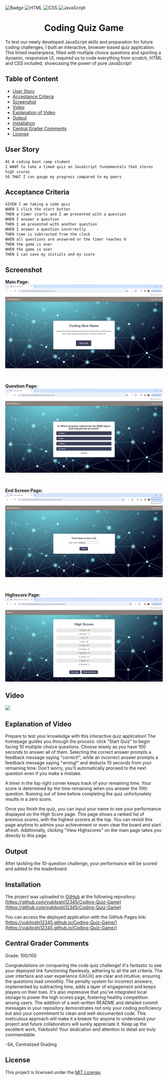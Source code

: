 ![Badge](https://img.shields.io/badge/License-MIT-yellow.svg) ![HTML](https://img.shields.io/badge/HTML-orange) ![CSS](https://img.shields.io/badge/CSS-blue) ![JavaScript](https://img.shields.io/badge/JavaScript-yellow)

<h1 align = "center"> Coding Quiz Game </h1>
To test our newly developed JavaScript skills and preparation for future coding challenges, I built an interactive, browser-based quiz application. This timed masterpiece, filled with multiple choice questions and sporting a dynamic, responsive UI, required us to code everything from scratch, HTML and CSS included, showcasing the power of pure JavaScript!

## Table of Content

- [User Story](#user-story)
- [Acceptance Criteria](#acceptance-criteria)
- [Screenshot](#screenshot)
- [Video](#video)
- [Explanation of Video](#explanation-of-video)
- [Output](#output)
- [Installation](#installation)
- [Central Grader Comments](#central-grader-comments)
- [License](#license)

## User Story

```
AS A coding boot camp student
I WANT to take a timed quiz on JavaScript fundamentals that stores high scores
SO THAT I can gauge my progress compared to my peers
```

## Acceptance Criteria

```
GIVEN I am taking a code quiz
WHEN I click the start button
THEN a timer starts and I am presented with a question
WHEN I answer a question
THEN I am presented with another question
WHEN I answer a question incorrectly
THEN time is subtracted from the clock
WHEN all questions are answered or the timer reaches 0
THEN the game is over
WHEN the game is over
THEN I can save my initials and my score
```

## Screenshot

<b>Main Page:</b>
![](./assets/images/mainpage.png)

<br>

<b>Question Page:</b>
![](./assets/images/questions.png)

<br>

<b> End Screen Page: </b>
![](./assets/images/endscreenpage.png)

<br>

<b> Highscore Page: </b>
![](./assets/images/highscore.png)

## Video

![](./assets/videos/screenrecord.gif)

## Explanation of Video

Prepare to test your knowledge with this interactive quiz application! The homepage guides you through the process: click "Start Quiz" to begin facing 10 multiple-choice questions. Choose wisely as you have 100 seconds to answer all of them. Selecting the correct answer prompts a feedback message saying "correct!", while an incorrect answer prompts a feedback message saying "wrong!" and deducts 10 seconds from your remaining time. Don't worry, you'll automatically proceed to the next question even if you make a mistake.

A timer in the top right corner keeps track of your remaining time. Your score is determined by the time remaining when you answer the 10th question. Running out of time before completing the quiz unfortunately results in a zero score.

Once you finish the quiz, you can input your name to see your performance displayed on the High Score page. This page shows a ranked list of previous scores, with the highest scorers at the top. You can revisit this page anytime to admire your achievement or even clear the board and start afresh. Additionally, clicking "View Highscores" on the main page takes you directly to this page.

## Output

After tackling the 10-question challenge, your performance will be scored and added to the leaderboard.

## Installation

The project was uploaded to [GitHub](https://github.com/) at the following repository:
[https://github.com/yukitoshi12345/Coding-Quiz-Game](https://github.com/yukitoshi12345/Coding-Quiz-Game)

You can access the deployed application with the GitHub Pages link:
[https://yukitoshi12345.github.io/Coding-Quiz-Game/](https://yukitoshi12345.github.io/Coding-Quiz-Game/)

## Central Grader Comments

Grade: 100/100

Congratulations on conquering the code quiz challenge! It's fantastic to see your deployed link functioning flawlessly, adhering to all the set criteria. The user interface and user experience (UI/UX) are clear and intuitive, ensuring the questions load smoothly. The penalty system for incorrect answers, implemented by subtracting time, adds a layer of engagement and keeps players on their toes. It's also impressive that you've integrated local storage to power the high scores page, fostering healthy competition among users. The addition of a well-written README and detailed commit messages in your repository demonstrates not only your coding proficiency but also your commitment to clean and well-documented code. This meticulous approach will make it a breeze for anyone to understand your project and future collaborators will surely appreciate it. Keep up the excellent work, Yukitoshi! Your dedication and attention to detail are truly commendable.

-SA, Centralized Grading

## License

This project is licensed under the [MIT License](https://github.com/Yukitoshi12345/Coding-Quiz-Game/blob/main/LICENSE).
